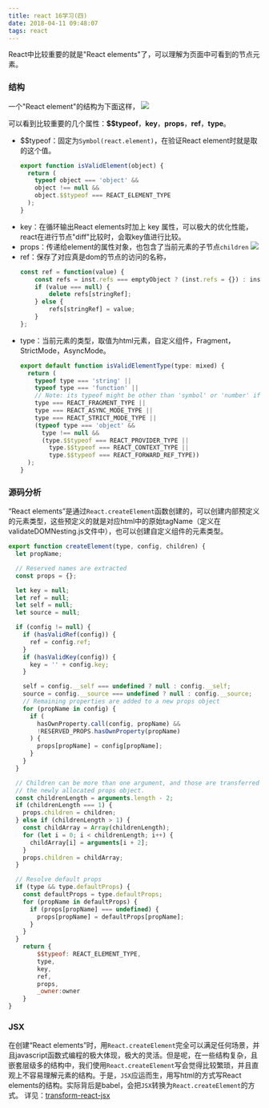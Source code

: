 ```yaml
---
title: react 16学习(四)
date: 2018-04-11 09:48:07
tags: react
---
```


React中比较重要的就是"React elements"了，可以理解为页面中可看到的节点元素。

### 结构
一个"React element"的结构为下面这样，
![](/assert/img/react_element.jpg)
<!--more-->
可以看到比较重要的几个属性：**$$typeof**，**key**，**props**，**ref**，**type**。
* $$typeof：固定为`Symbol(react.element)`，在验证React element时就是取的这个值。
  ```javascript
  export function isValidElement(object) {
    return (
      typeof object === 'object' &&
      object !== null &&
      object.$$typeof === REACT_ELEMENT_TYPE
    );
  }
  ```
* key：在循环输出React elements时加上 key 属性，可以极大的优化性能，react在进行节点"diff"比较时，会取key值进行比较。
* props：传递给element的属性对象，也包含了当前元素的子节点`children`
  ![](/assert/img/element_prop.jpg)
* ref：保存了对应真是dom的节点的访问的名称，
  ```javascript
  const ref = function(value) {
      const refs = inst.refs === emptyObject ? (inst.refs = {}) : inst.refs;
      if (value === null) {
          delete refs[stringRef];
      } else {
          refs[stringRef] = value;
      }
  };
  ```
* type：当前元素的类型，取值为html元素，自定义组件，Fragment，StrictMode，AsyncMode。
  ```javascript
  export default function isValidElementType(type: mixed) {
    return (
      typeof type === 'string' ||
      typeof type === 'function' ||
      // Note: its typeof might be other than 'symbol' or 'number' if it's a polyfill.
      type === REACT_FRAGMENT_TYPE ||
      type === REACT_ASYNC_MODE_TYPE ||
      type === REACT_STRICT_MODE_TYPE ||
      (typeof type === 'object' &&
        type !== null &&
        (type.$$typeof === REACT_PROVIDER_TYPE ||
          type.$$typeof === REACT_CONTEXT_TYPE ||
          type.$$typeof === REACT_FORWARD_REF_TYPE))
    );
  }
  ```
### 源码分析
“React elements”是通过`React.createElement`函数创建的，可以创建内部预定义的元素类型，这些预定义的就是对应html中的原始tagName（定义在validateDOMNesting.js文件中），也可以创建自定义组件的元素类型。
```javascript
export function createElement(type, config, children) {
  let propName;

  // Reserved names are extracted
  const props = {};

  let key = null;
  let ref = null;
  let self = null;
  let source = null;

  if (config != null) {
    if (hasValidRef(config)) {
      ref = config.ref;
    }
    if (hasValidKey(config)) {
      key = '' + config.key;
    }

    self = config.__self === undefined ? null : config.__self;
    source = config.__source === undefined ? null : config.__source;
    // Remaining properties are added to a new props object
    for (propName in config) {
      if (
        hasOwnProperty.call(config, propName) &&
        !RESERVED_PROPS.hasOwnProperty(propName)
      ) {
        props[propName] = config[propName];
      }
    }
  }

  // Children can be more than one argument, and those are transferred onto
  // the newly allocated props object.
  const childrenLength = arguments.length - 2;
  if (childrenLength === 1) {
    props.children = children;
  } else if (childrenLength > 1) {
    const childArray = Array(childrenLength);
    for (let i = 0; i < childrenLength; i++) {
      childArray[i] = arguments[i + 2];
    }
    props.children = childArray;
  }

  // Resolve default props
  if (type && type.defaultProps) {
    const defaultProps = type.defaultProps;
    for (propName in defaultProps) {
      if (props[propName] === undefined) {
        props[propName] = defaultProps[propName];
      }
    }
  }
    return {
        $$typeof: REACT_ELEMENT_TYPE,
        type,
        key,
        ref,
        props,
        _owner:owner
    }
}
```
### JSX
在创建“React elements”时，用`React.createElement`完全可以满足任何场景，并且javascript函数式编程的极大体现，极大的灵活。但是呢，在一些结构复杂，且嵌套层级多的结构中，我们使用`React.createElement`写会觉得比较繁琐，并且直观上不容易理解元素的结构。于是，`JSX`应运而生，用写html的方式写React elements的结构。实际背后是babel，会把`JSX`转换为`React.createElement`的方式。
详见：[transform-react-jsx](https://babeljs.io/docs/plugins/transform-react-jsx)